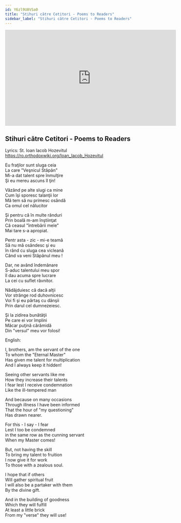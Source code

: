```yaml
---
id: Y6zl9U8VSa0
title: "Stihuri către Cetitori - Poems to Readers"
sidebar_label: "Stihuri către Cetitori - Poems to Readers"
---
```


<div class="video-float-container">
  <iframe
    width="560"
    height="315"
    src="https://www.youtube.com/embed/Y6zl9U8VSa0"
    title="YouTube video player"
    frameborder="0"
    allow="accelerometer; autoplay; clipboard-write; encrypted-media; gyroscope; picture-in-picture; web-share"
    referrerpolicy="strict-origin-when-cross-origin"
    allowfullscreen
  ></iframe>
</div>

## Stihuri către Cetitori - Poems to Readers

Lyrics: St. Ioan Iacob Hozevitul  
https://ro.orthodoxwiki.org/Ioan_Iacob_Hozevitul

Eu fraţilor sunt sluga ceia   
La care "Veşnicul Stăpân"   
Mi-a dat talent spre înmulţire   
Şi eu mereu ascuns îl ţin! 

Văzând pe alte slugi ca mine   
Cum îşi sporesc talanţii lor   
Mă tem să nu primesc osândă   
Ca omul cel nălucitor 

Şi pentru că în multe rânduri   
Prin boală m-am înştiinţat   
Că ceasul "întrebării mele"   
Mai tare s-a apropiat. 

Pentr asta - zic - mi-e teamă   
Să nu mă osândesc şi eu   
în rând cu sluga cea vicleană   
Când va veni Stăpânul meu ! 

Dar, ne având îndemânare   
S-aduc talentului meu spor   
îl dau acuma spre lucrare   
La cei cu suflet râvnitor. 

Nădăjduiesc că dacă alţii   
Vor strânge rod duhovnicesc   
Voi fi şi eu părtaş cu dânşii   
Prin darul cel dumnezeiesc. 

Şi la zidirea bunătăţii   
Pe care ei vor împlini   
Măcar puţină cărămidă   
Din "versul" meu vor folosi!

English:

I, brothers, am the servant of the one  
To whom the "Eternal Master"  
Has given me talent for multiplication  
And I always keep it hidden!

Seeing other servants like me  
How they increase their talents  
I fear lest I receive condemnation  
Like the ill-tempered man

And because on many occasions  
Through illness I have been informed  
That the hour of "my questioning"  
Has drawn nearer.

For this - I say - I fear  
Lest I too be condemned  
in the same row as the cunning servant  
When my Master comes!

But, not having the skill  
To bring my talent to fruition  
I now give it for work  
To those with a zealous soul.

I hope that if others  
Will gather spiritual fruit  
I will also be a partaker with them  
By the divine gift.

And in the building of goodness  
Which they will fulfill  
At least a little brick  
From my "verse" they will use!
